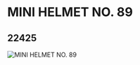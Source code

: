 # MINI HELMET NO. 89
## 22425
![MINI HELMET NO. 89](https://lc-www-live-s.legocdn.com/media/bricks/5/2/6129250.jpg)